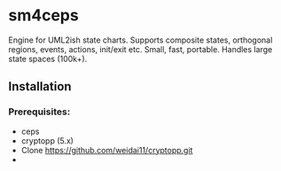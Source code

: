# sm4ceps
Engine for UML2ish state charts. Supports composite states, orthogonal regions, events, actions, init/exit etc. Small, fast, portable. Handles large state spaces (100k+).

## Installation

### Prerequisites:
* ceps
* cryptopp (5.x)
 * Clone https://github.com/weidai11/cryptopp.git
 * 
